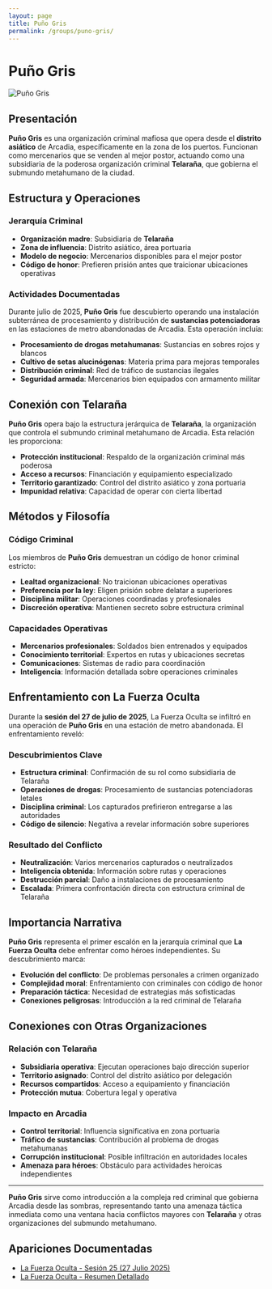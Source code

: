 ```yaml
---
layout: page
title: Puño Gris
permalink: /groups/puno-gris/
---
```


# Puño Gris

<div class="character-photo">
  <img src="{{ site.baseurl }}/assets/img/characters/puno-gris.png" alt="Puño Gris" />
</div>

## Presentación
**Puño Gris** es una organización criminal mafiosa que opera desde el **distrito asiático** de Arcadia, específicamente en la zona de los puertos. Funcionan como mercenarios que se venden al mejor postor, actuando como una subsidiaria de la poderosa organización criminal **Telaraña**, que gobierna el submundo metahumano de la ciudad.

## Estructura y Operaciones

### Jerarquía Criminal
- **Organización madre**: Subsidiaria de **Telaraña**
- **Zona de influencia**: Distrito asiático, área portuaria
- **Modelo de negocio**: Mercenarios disponibles para el mejor postor
- **Código de honor**: Prefieren prisión antes que traicionar ubicaciones operativas

### Actividades Documentadas
Durante julio de 2025, **Puño Gris** fue descubierto operando una instalación subterránea de procesamiento y distribución de **sustancias potenciadoras** en las estaciones de metro abandonadas de Arcadia. Esta operación incluía:

- **Procesamiento de drogas metahumanas**: Sustancias en sobres rojos y blancos
- **Cultivo de setas alucinógenas**: Materia prima para mejoras temporales
- **Distribución criminal**: Red de tráfico de sustancias ilegales
- **Seguridad armada**: Mercenarios bien equipados con armamento militar

## Conexión con Telaraña

**Puño Gris** opera bajo la estructura jerárquica de **Telaraña**, la organización que controla el submundo criminal metahumano de Arcadia. Esta relación les proporciona:

- **Protección institucional**: Respaldo de la organización criminal más poderosa
- **Acceso a recursos**: Financiación y equipamiento especializado
- **Territorio garantizado**: Control del distrito asiático y zona portuaria
- **Impunidad relativa**: Capacidad de operar con cierta libertad

## Métodos y Filosofía

### Código Criminal
Los miembros de **Puño Gris** demuestran un código de honor criminal estricto:
- **Lealtad organizacional**: No traicionan ubicaciones operativas
- **Preferencia por la ley**: Eligen prisión sobre delatar a superiores
- **Disciplina militar**: Operaciones coordinadas y profesionales
- **Discreción operativa**: Mantienen secreto sobre estructura criminal

### Capacidades Operativas
- **Mercenarios profesionales**: Soldados bien entrenados y equipados
- **Conocimiento territorial**: Expertos en rutas y ubicaciones secretas
- **Comunicaciones**: Sistemas de radio para coordinación
- **Inteligencia**: Información detallada sobre operaciones criminales

## Enfrentamiento con La Fuerza Oculta

Durante la **sesión del 27 de julio de 2025**, La Fuerza Oculta se infiltró en una operación de **Puño Gris** en una estación de metro abandonada. El enfrentamiento reveló:

### Descubrimientos Clave
- **Estructura criminal**: Confirmación de su rol como subsidiaria de Telaraña
- **Operaciones de drogas**: Procesamiento de sustancias potenciadoras letales
- **Disciplina criminal**: Los capturados prefirieron entregarse a las autoridades
- **Código de silencio**: Negativa a revelar información sobre superiores

### Resultado del Conflicto
- **Neutralización**: Varios mercenarios capturados o neutralizados
- **Inteligencia obtenida**: Información sobre rutas y operaciones
- **Destrucción parcial**: Daño a instalaciones de procesamiento
- **Escalada**: Primera confrontación directa con estructura criminal de Telaraña

## Importancia Narrativa

**Puño Gris** representa el primer escalón en la jerarquía criminal que **La Fuerza Oculta** debe enfrentar como héroes independientes. Su descubrimiento marca:

- **Evolución del conflicto**: De problemas personales a crimen organizado
- **Complejidad moral**: Enfrentamiento con criminales con código de honor
- **Preparación táctica**: Necesidad de estrategias más sofisticadas
- **Conexiones peligrosas**: Introducción a la red criminal de Telaraña

## Conexiones con Otras Organizaciones

### Relación con Telaraña
- **Subsidiaria operativa**: Ejecutan operaciones bajo dirección superior
- **Territorio asignado**: Control del distrito asiático por delegación
- **Recursos compartidos**: Acceso a equipamiento y financiación
- **Protección mutua**: Cobertura legal y operativa

### Impacto en Arcadia
- **Control territorial**: Influencia significativa en zona portuaria
- **Tráfico de sustancias**: Contribución al problema de drogas metahumanas
- **Corrupción institucional**: Posible infiltración en autoridades locales
- **Amenaza para héroes**: Obstáculo para actividades heroicas independientes

---

**Puño Gris** sirve como introducción a la compleja red criminal que gobierna Arcadia desde las sombras, representando tanto una amenaza táctica inmediata como una ventana hacia conflictos mayores con **Telaraña** y otras organizaciones del submundo metahumano.

## Apariciones Documentadas
- [La Fuerza Oculta - Sesión 25 (27 Julio 2025)](../../campaigns/la-fuerza-oculta/manual-notes/session-25-2025-07-27.md)
- [La Fuerza Oculta - Resumen Detallado](../../campaigns/la-fuerza-oculta/summary/summary.md)